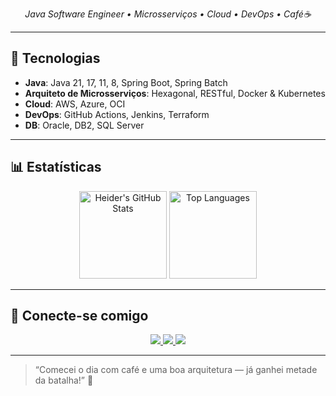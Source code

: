 <p align="center">
  <em>Java Software Engineer • Microsserviços • Cloud • DevOps • Café☕</em>
</p>

---

## 🌟 Tecnologias

- **Java**: Java 21, 17, 11, 8, Spring Boot, Spring Batch  
- **Arquiteto de Microsserviços**: Hexagonal, RESTful, Docker & Kubernetes  
- **Cloud**: AWS, Azure, OCI  
- **DevOps**: GitHub Actions, Jenkins, Terraform  
- **DB**: Oracle, DB2, SQL Server  

---

## 📊 Estatísticas

<div align="center">
  <img height="140" src="https://github-readme-stats.vercel.app/api?username=heider1988&show_icons=true&theme=radical&count_private=true" alt="Heider's GitHub Stats"/>
  <img height="140" src="https://github-readme-stats.vercel.app/api/top-langs/?username=heider1988&layout=compact&theme=radical" alt="Top Languages"/>
</div>

---

## 🔗 Conecte-se comigo

<p align="center">
  <a href="mailto:heider.o@icloud.com">
   <img src="https://img.shields.io/badge/✉-Email-D14836?style=for-the-badge&logo=mail"/>
  </a>
  <a href="https://www.linkedin.com/in/heider1988/">
    <img src="https://img.shields.io/badge/🔗-LinkedIn-0A66C2?style=for-the-badge&logo=linkedin"/>
  </a>
  <a href="https://www.youtube.com/@1988heider-java-developer">
    <img src="https://img.shields.io/badge/▶️-YouTube-FF0000?style=for-the-badge&logo=youtube"/>
  </a>
</p>

---

> “Comecei o dia com café e uma boa arquitetura — já ganhei metade da batalha!” 🚀
